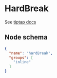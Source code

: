 # HardBreak

See [tiptap docs](https://tiptap.dev/api/nodes/hard-break)

## Node schema

```json
{
  "name": "hardBreak",
  "groups": [
    "inline"
  ]
}
```
